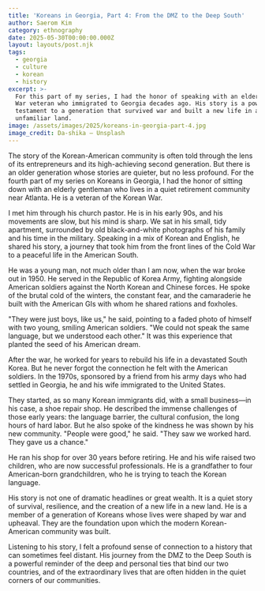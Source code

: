 ```yaml
---
title: 'Koreans in Georgia, Part 4: From the DMZ to the Deep South'
author: Saerom Kim
category: ethnography
date: 2025-05-30T00:00:00.000Z
layout: layouts/post.njk
tags:
  - georgia
  - culture
  - korean
  - history
excerpt: >-
  For this part of my series, I had the honor of speaking with an elderly Korean
  War veteran who immigrated to Georgia decades ago. His story is a powerful
  testament to a generation that survived war and built a new life in an
  unfamiliar land.
image: /assets/images/2025/koreans-in-georgia-part-4.jpg
image_credit: Da-shika — Unsplash
---
```


The story of the Korean-American community is often told through the lens of its entrepreneurs and its high-achieving second generation. But there is an older generation whose stories are quieter, but no less profound. For the fourth part of my series on Koreans in Georgia, I had the honor of sitting down with an elderly gentleman who lives in a quiet retirement community near Atlanta. He is a veteran of the Korean War.

I met him through his church pastor. He is in his early 90s, and his movements are slow, but his mind is sharp. We sat in his small, tidy apartment, surrounded by old black-and-white photographs of his family and his time in the military. Speaking in a mix of Korean and English, he shared his story, a journey that took him from the front lines of the Cold War to a peaceful life in the American South.

He was a young man, not much older than I am now, when the war broke out in 1950. He served in the Republic of Korea Army, fighting alongside American soldiers against the North Korean and Chinese forces. He spoke of the brutal cold of the winters, the constant fear, and the camaraderie he built with the American GIs with whom he shared rations and foxholes.

"They were just boys, like us," he said, pointing to a faded photo of himself with two young, smiling American soldiers. "We could not speak the same language, but we understood each other." It was this experience that planted the seed of his American dream.

After the war, he worked for years to rebuild his life in a devastated South Korea. But he never forgot the connection he felt with the American soldiers. In the 1970s, sponsored by a friend from his army days who had settled in Georgia, he and his wife immigrated to the United States.

They started, as so many Korean immigrants did, with a small business—in his case, a shoe repair shop. He described the immense challenges of those early years: the language barrier, the cultural confusion, the long hours of hard labor. But he also spoke of the kindness he was shown by his new community. "People were good," he said. "They saw we worked hard. They gave us a chance."

He ran his shop for over 30 years before retiring. He and his wife raised two children, who are now successful professionals. He is a grandfather to four American-born grandchildren, who he is trying to teach the Korean language.

His story is not one of dramatic headlines or great wealth. It is a quiet story of survival, resilience, and the creation of a new life in a new land. He is a member of a generation of Koreans whose lives were shaped by war and upheaval. They are the foundation upon which the modern Korean-American community was built.

Listening to his story, I felt a profound sense of connection to a history that can sometimes feel distant. His journey from the DMZ to the Deep South is a powerful reminder of the deep and personal ties that bind our two countries, and of the extraordinary lives that are often hidden in the quiet corners of our communities.
